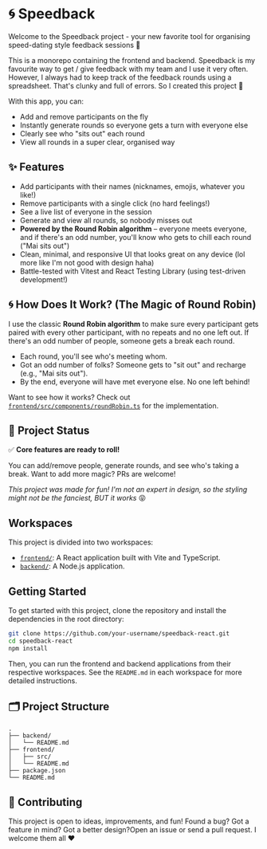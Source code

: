 # 🌀 Speedback

Welcome to the Speedback project - your new favorite tool for organising speed-dating style feedback sessions 🚀

This is a monorepo containing the frontend and backend. Speedback is my favourite way to get / give feedback with my team and I use it very often. However, I always had to keep track of the feedback rounds using a spreadsheet. That's clunky and full of errors. So I created this project 🎊

With this app, you can:

- Add and remove participants on the fly
- Instantly generate rounds so everyone gets a turn with everyone else
- Clearly see who "sits out" each round
- View all rounds in a super clear, organised way

## ✨ Features

- Add participants with their names (nicknames, emojis, whatever you like!)
- Remove participants with a single click (no hard feelings!)
- See a live list of everyone in the session
- Generate and view all rounds, so nobody misses out
- **Powered by the Round Robin algorithm** – everyone meets everyone, and if there's an odd number, you'll know who gets to chill each round ("Mai sits out")
- Clean, minimal, and responsive UI that looks great on any device (lol more like I'm not good with design haha)
- Battle-tested with Vitest and React Testing Library (using test-driven development!)

## 🌀 How Does It Work? (The Magic of Round Robin)

I use the classic **Round Robin algorithm** to make sure every participant gets paired with every other participant, with no repeats and no one left out. If there's an odd number of people, someone gets a break each round.

- Each round, you'll see who's meeting whom.
- Got an odd number of folks? Someone gets to "sit out" and recharge (e.g., "Mai sits out").
- By the end, everyone will have met everyone else. No one left behind!

Want to see how it works? Check out [`frontend/src/components/roundRobin.ts`](frontend/src/components/roundRobin.ts) for the implementation.

## 🚦 Project Status

✅ **Core features are ready to roll!**

You can add/remove people, generate rounds, and see who's taking a break. Want to add more magic? PRs are welcome!

_This project was made for fun! I'm not an expert in design, so the styling might not be the fanciest, BUT it works_ 😝

## Workspaces

This project is divided into two workspaces:

- [`frontend/`](./frontend): A React application built with Vite and TypeScript.
- [`backend/`](./backend): A Node.js application.

## Getting Started

To get started with this project, clone the repository and install the dependencies in the root directory:

```bash
git clone https://github.com/your-username/speedback-react.git
cd speedback-react
npm install
```

Then, you can run the frontend and backend applications from their respective workspaces. See the `README.md` in each workspace for more detailed instructions.

## 🗂️ Project Structure

```
.
├── backend/
│   └── README.md
├── frontend/
│   ├── src/
│   └── README.md
├── package.json
└── README.md
```

## 🤝 Contributing

This project is open to ideas, improvements, and fun! Found a bug? Got a feature in mind? Got a better design?Open an issue or send a pull request. I welcome them all ❤️
